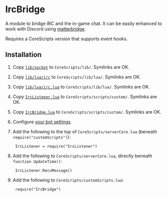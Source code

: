 # IrcBridge

A module to bridge IRC and the in-game chat. It can be easily enhanced to work with Discord using [matterbridge](https://github.com/42wim/matterbridge).

Requires a CoreScripts version that supports event hooks.

## Installation

1. Copy [`lib/socket`](lib/socket) to `CoreScripts/lib/`.  Symlinks are OK.

1. Copy [`lib/lua/irc`](lib/lua/irc) to `CoreScripts/lib/lua/`.  Symlinks are OK.

1. Copy [`lib/lua/irc.lua`](lib/lua/irc.lua) to `CoreScripts/lib/lua/`.  Symlinks are OK.

1. Copy [`IrcListener.lua`](IrcListener.lua) to `CoreScripts/scripts/custom/`.  Symlinks are OK.

1. Copy [`IrcBridge.lua`](IrcBridge.lua) to `CoreScripts/scripts/custom/`.  Symlinks are OK.

1. Configure [your bot settings](IrcBridge/IrcBridge.lua#L11-L15).

1. Add the following to the top of `CoreScripts/serverCore.lua` (beneath `require("customScripts")`):

        IrcListener = require("IrcListener")

1. Add the following to `CoreScripts/serverCore.lua`, directly beneath `function UpdateTime()`:

        IrcListener.RecvMessage()

1. Add the following to `CoreScripts/customScripts.lua`:

        require("IrcBridge")


